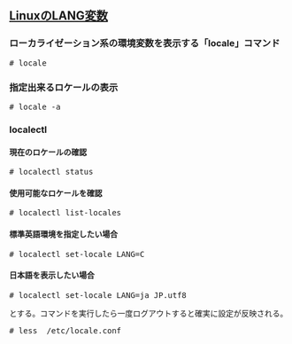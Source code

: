 ## [LinuxのLANG変数](https://eng-entrance.com/linux-localization-lang)

### ローカライゼーション系の環境変数を表示する「locale」コマンド
<pre>
# locale
</pre>

### 指定出来るロケールの表示
<pre>
# locale -a
</pre>

### localectl
#### 現在のロケールの確認
<pre>
# localectl status
</pre>

#### 使用可能なロケールを確認
<pre>
# localectl list-locales
</pre>

#### 標準英語環境を指定したい場合
<pre>
# localectl set-locale LANG=C
</pre>

#### 日本語を表示したい場合
<pre>
# localectl set-locale LANG=ja_JP.utf8
</pre>

とする。コマンドを実行したら一度ログアウトすると確実に設定が反映される。<br>
<pre>
# less  /etc/locale.conf
</pre>
